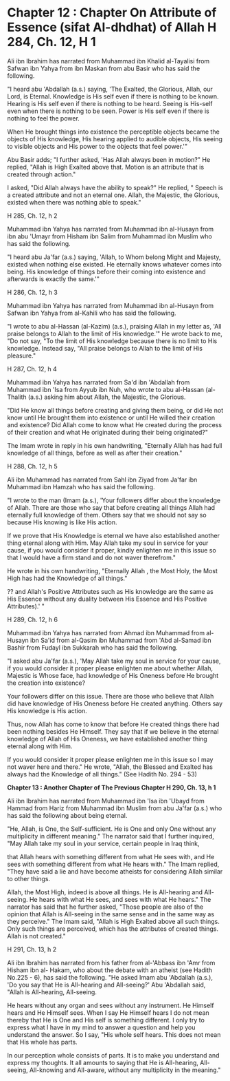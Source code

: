 Chapter 12 : Chapter On Attribute of Essence (sifat Al-dhdhat) of Allah H 284, Ch. 12, H 1
==========================================================================================

Ali ibn Ibrahim has narrated from Muhammad ibn Khalid al-Tayalisi from
Safwan ibn Yahya from ibn Maskan from abu Basir who has said the
following.

"I heard abu 'Abdallah (a.s.) saying, 'The Exalted, the Glorious,
Allah, our Lord, is Eternal. Knowledge is His self even if there is
nothing to be known. Hearing is His self even if there is nothing to be
heard. Seeing is His-self even when there is nothing to be seen. Power
is His self even if there is nothing to feel the power.

When He brought things into existence the perceptible objects became
the objects of His knowledge, His hearing applied to audible objects,
His seeing to visible objects and His power to the objects that feel
power.'"

Abu Basir adds; "I further asked, 'Has Allah always been in motion?" He
replied, "Allah is High Exalted above that. Motion is an attribute that
is created through action."

I asked, "Did Allah always have the ability to speak?" He replied, "
Speech is a created attribute and not an eternal one. Allah, the
Majestic, the Glorious, existed when there was nothing able to speak."

H 285, Ch. 12, h 2

Muhammad ibn Yahya has narrated from Muhammad ibn al-Husayn from ibn
abu 'Umayr from Hisham ibn Salim from Muhammad ibn Muslim who has said
the following.

"I heard abu Ja'far (a.s.) saying, 'Allah, to Whom belong Might and
Majesty, existed when nothing else existed. He eternally knows whatever
comes into being. His knowledge of things before their coming into
existence and afterwards is exactly the same.'"

H 286, Ch. 12, h 3

Muhammad ibn Yahya has narrated from Muhammad ibn al-Husayn from Safwan
ibn Yahya from al-Kahili who has said the following.

"I wrote to abu al-Hassan (al-Kazim) (a.s.), praising Allah in my
letter as, 'All praise belongs to Allah to the limit of His knowledge.'"
He wrote back to me, "Do not say, "To the limit of His knowledge because
there is no limit to His knowledge. Instead say, "All praise belongs to
Allah to the limit of His pleasure."

H 287, Ch. 12, h 4

Muhammad ibn Yahya has narrated from Sa'd ibn 'Abdallah from Muhammad
ibn 'Isa from Ayyub ibn Nuh, who wrote to abu al-Hassan (al-Thalith
(a.s.) asking him about Allah, the Majestic, the Glorious.

"Did He know all things before creating and giving them being, or did
He not know until He brought them into existence or until He willed
their creation and existence? Did Allah come to know what He created
during the process of their creation and what He originated during their
being originated?"

The Imam wrote in reply in his own handwriting, "Eternally Allah has
had full knowledge of all things, before as well as after their
creation."

H 288, Ch. 12, h 5

Ali ibn Muhammad has narrated from Sahl ibn Ziyad from Ja'far ibn
Muhammad ibn Hamzah who has said the following.

"I wrote to the man (Imam (a.s.), 'Your followers differ about the
knowledge of Allah. There are those who say that before creating all
things Allah had eternally full knowledge of them. Others say that we
should not say so because His knowing is like His action.

If we prove that His Knowledge is eternal we have also established
another thing eternal along with Him. May Allah take my soul in service
for your cause, if you would consider it proper, kindly enlighten me in
this issue so that I would have a firm stand and do not waver
therefrom."

He wrote in his own handwriting, "Eternally Allah , the Most Holy, the
Most High has had the Knowledge of all things."

?? and Allah's Positive Attributes such as His knowledge are the same
as His Essence without any duality between His Essence and His Positive
Attributes).' "

H 289, Ch. 12, h 6

Muhammad ibn Yahya has narrated from Ahmad ibn Muhammad from al-Husayn
ibn Sa'id from al-Qasim ibn Muhammad from 'Abd al-Samad ibn Bashir from
Fudayl ibn Sukkarah who has said the following.

"I asked abu Ja'far (a.s.), 'May Allah take my soul in service for your
cause, if you would consider it proper please enlighten me about whether
Allah, Majestic is Whose face, had knowledge of His Oneness before He
brought the creation into existence?

Your followers differ on this issue. There are those who believe that
Allah did have knowledge of His Oneness before He created anything.
Others say His knowledge is His action.

Thus, now Allah has come to know that before He created things there
had been nothing besides He Himself. They say that if we believe in the
eternal knowledge of Allah of His Oneness, we have established another
thing eternal along with Him.

If you would consider it proper please enlighten me in this issue so I
may not waver here and there." He wrote, "Allah, the Blessed and Exalted
has always had the Knowledge of all things." (See Hadith No. 294 - 53)


**Chapter 13 : Another Chapter of The Previous Chapter H 290, Ch. 13, h
1**

Ali ibn Ibrahim has narrated from Muhammad ibn 'Isa ibn 'Ubayd from
Hammad from Hariz from Muhammad ibn Muslim from abu Ja'far (a.s.) who
has said the following about being eternal.

"He, Allah, is One, the Self-sufficient. He is One and only One without
any multiplicity in different meaning." The narrator said that I further
inquired, "May Allah take my soul in your service, certain people in
Iraq think,

that Allah hears with something different from what He sees with, and
He sees with something different from what He hears with." The Imam
replied, "They have said a lie and have become atheists for considering
Allah similar to other things.

Allah, the Most High, indeed is above all things. He is All-hearing and
All-seeing. He hears with what He sees, and sees with what He hears."
The narrator has said that he further asked, "Those people are also of
the opinion that Allah is All-seeing in the same sense and in the same
way as they perceive." The Imam said, "Allah is High Exalted above all
such things. Only such things are perceived, which has the attributes of
created things. Allah is not created."

H 291, Ch. 13, h 2

Ali ibn Ibrahim has narrated from his father from al-'Abbass ibn 'Amr
from Hisham ibn al- Hakam, who about the debate with an atheist (see
Hadith No.225 - 6), has said the following. "He asked Imam abu 'Abdallah
(a.s.), 'Do you say that He is All-hearing and All-seeing?' Abu
'Abdallah said, "Allah is All-hearing, All-seeing.

He hears without any organ and sees without any instrument. He Himself
hears and He Himself sees. When I say He Himself hears I do not mean
thereby that He is One and His self is something different. I only try
to express what I have in my mind to answer a question and help you
understand the answer. So I say, "His whole self hears. This does not
mean that His whole has parts.

In our perception whole consists of parts. It is to make you understand
and express my thoughts. It all amounts to saying that He is
All-hearing, All-seeing, All-knowing and All-aware, without any
multiplicity in the meaning."


